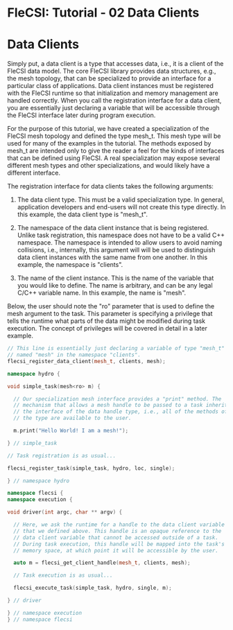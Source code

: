 # FleCSI: Tutorial - 02 Data Clients
<!--
  The above header is required for Doxygen to correctly name the
  auto-generated page. It is ignored in the FleCSI guide documentation.
-->

<!-- CINCHDOC DOCUMENT(user-guide) SECTION(tutorial::data-clients) -->

# Data Clients

Simply put, a data client is a type that accesses data, i.e., it is a
client of the FleCSI data model. The core FleCSI library provides data
structures, e.g., the mesh topology, that can be specialized to
provide an interface for a particular class of applications. Data
client instances must be registered with the FleCSI runtime so that
initialization and memory management are handled correctly. When you
call the registration interface for a data client, you are essentially
just declaring a variable that will be accessible through the FleCSI
interface later during program execution.

For the purpose of this tutorial, we have created a specialization of
the FleCSI mesh topology and defined the type mesh_t. This mesh type
will be used for many of the examples in the tutorial. The methods
exposed by mesh_t are intended only to give the reader a feel for the
kinds of interfaces that can be defined using FleCSI. A real
specialization may expose several different mesh types and other
specializations, and would likely have a different interface.

The registration interface for data clients takes the following
arguments:

1. The data client type. This must be a valid specialization type. In
   general, application developers and end-users will not create this
   type directly. In this example, the data client type is "mesh_t".

2. The namespace of the data client instance that is being
   registered. Unlike task registration, this namespace does not have
   to be a valid C++ namespace. The namespace is intended to allow
   users to avoid naming collisions, i.e., internally, this argument will
   will be used to distinguish data client instances with the same
   name from one another. In this example, the namespace is "clients".

3. The name of the client instance. This is the name of the variable
   that you would like to define. The name is arbitrary, and can be any
   legal C/C++ variable name. In this example, the name is "mesh".

Below, the user should note the "ro" parameter that is used to define
the mesh argument to the task. This parameter is specifying a privilege
that tells the runtime what parts of the data might be modified during
task execution. The concept of privileges will be covered in detail in
a later example.

```cpp
// This line is essentially just declaring a variable of type "mesh_t"
// named "mesh" in the namespace "clients".
flecsi_register_data_client(mesh_t, clients, mesh);

namespace hydro {

void simple_task(mesh<ro> m) {

  // Our specialization mesh interface provides a "print" method. The
  // mechanism that allows a mesh handle to be passed to a task inherits
  // the interface of the data handle type, i.e., all of the methods of
  // the type are available to the user.

  m.print("Hello World! I am a mesh!");

} // simple_task

// Task registration is as usual...

flecsi_register_task(simple_task, hydro, loc, single);

} // namespace hydro

namespace flecsi {
namespace execution {

void driver(int argc, char ** argv) {

  // Here, we ask the runtime for a handle to the data client variable
  // that we defined above. This handle is an opaque reference to the
  // data client variable that cannot be accessed outside of a task.
  // During task execution, this handle will be mapped into the task's
  // memory space, at which point it will be accessible by the user.

  auto m = flecsi_get_client_handle(mesh_t, clients, mesh);

  // Task execution is as usual...

  flecsi_execute_task(simple_task, hydro, single, m);

} // driver

} // namespace execution
} // namespace flecsi
```

<!-- vim: set tabstop=2 shiftwidth=2 expandtab fo=cqt tw=72 : -->
